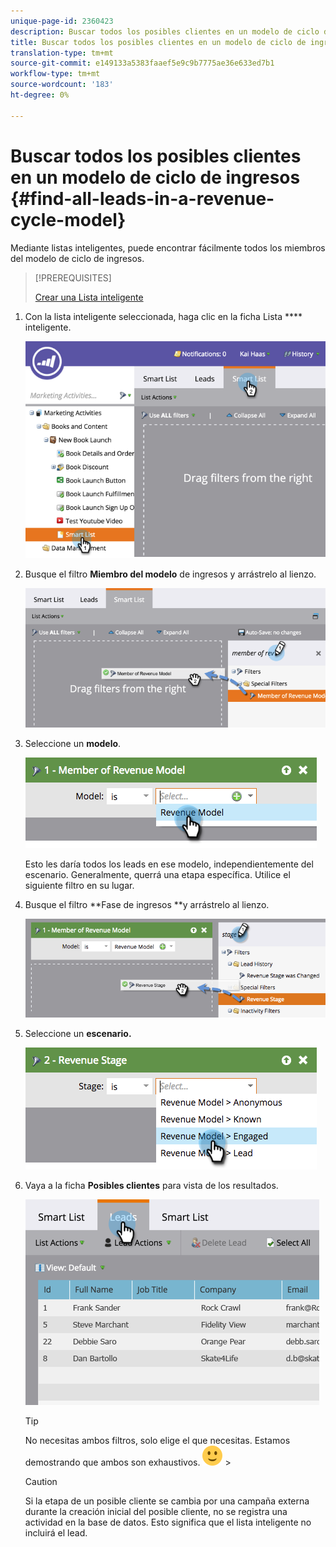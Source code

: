 ```yaml
---
unique-page-id: 2360423
description: Buscar todos los posibles clientes en un modelo de ciclo de ingresos - Documentos de marketing - Documentación del producto
title: Buscar todos los posibles clientes en un modelo de ciclo de ingresos
translation-type: tm+mt
source-git-commit: e149133a5383faaef5e9c9b7775ae36e633ed7b1
workflow-type: tm+mt
source-wordcount: '183'
ht-degree: 0%

---
```



# Buscar todos los posibles clientes en un modelo de ciclo de ingresos {#find-all-leads-in-a-revenue-cycle-model}

Mediante listas inteligentes, puede encontrar fácilmente todos los miembros del modelo de ciclo de ingresos.

>[!PREREQUISITES]
>
>[Crear una Lista inteligente](../../../../product-docs/core-marketo-concepts/smart-lists-and-static-lists/creating-a-smart-list/create-a-smart-list.md)

1. Con la lista inteligente seleccionada, haga clic en la ficha Lista **** inteligente.

   ![](assets/image2015-4-29-14-3a6-3a36.png)

1. Busque el filtro **Miembro del modelo** de ingresos y arrástrelo al lienzo.

   ![](assets/image2015-4-29-14-3a12-3a33.png)

1. Seleccione un **modelo**.

   ![](assets/image2015-5-13-18-3a2-3a23.png)

   Esto les daría todos los leads en ese modelo, independientemente del escenario. Generalmente, querrá una etapa específica. Utilice el siguiente filtro en su lugar.

1. Busque el filtro **Fase de ingresos **y arrástrelo al lienzo.

   ![](assets/image2015-5-13-17-3a27-3a0.png)

1. Seleccione un **escenario.**

   ![](assets/image2015-5-13-17-3a31-3a9.png)

1. Vaya a la ficha **Posibles clientes** para vista de los resultados.

   ![](assets/2.png)

   >[!TIP]
   >
   >No necesitas ambos filtros, solo elige el que necesitas. Estamos demostrando que ambos son exhaustivos. ![(sonrisa)](assets/smile.svg) >

   >[!CAUTION]
   >
   >Si la etapa de un posible cliente se cambia por una campaña externa durante la creación inicial del posible cliente, no se registra una actividad en la base de datos. Esto significa que el lista inteligente no incluirá el lead.


